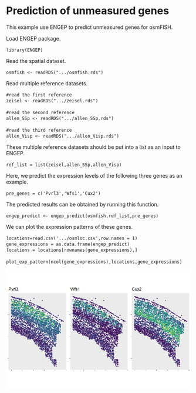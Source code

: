 # Prediction of unmeasured genes

This example use ENGEP to predict unmeasured genes for osmFISH.

Load ENGEP package.

```
library(ENGEP)
```

Read the spatial dataset. 

```
osmfish <- readRDS(".../osmfish.rds")
```

Read multiple reference datasets.

```
#read the first reference
zeisel <- readRDS(".../zeisel.rds")

#read the second reference
allen_SSp <- readRDS(".../allen_SSp.rds")

#read the third reference
allen_Visp <- readRDS(".../allen_Visp.rds")
```

These multiple reference datasets should be put into a list as an input to ENGEP.

```
ref_list = list(zeisel,allen_SSp,allen_Visp)
```

Here, we predict the expression levels of the following three genes as an example.

```
pre_genes = c('Pvrl3','Wfs1','Cux2')
```

The predicted results can be obtained by running this function.

```
engep_predict <- engep_predict(osmfish,ref_list,pre_genes)
```

We can plot the expression patterns of these genes.

```
locations=read.csv('.../osmloc.csv',row.names = 1)
gene_expressions = as.data.frame(engep_predict)
locations = locations[rownames(gene_expressions),]

plot_exp_pattern(ncol(gene_expressions),locations,gene_expressions)
```
![image](https://github.com/st-yang97/ENGEP-examples/blob/master/docs/genes_of_osmFISH.png)
